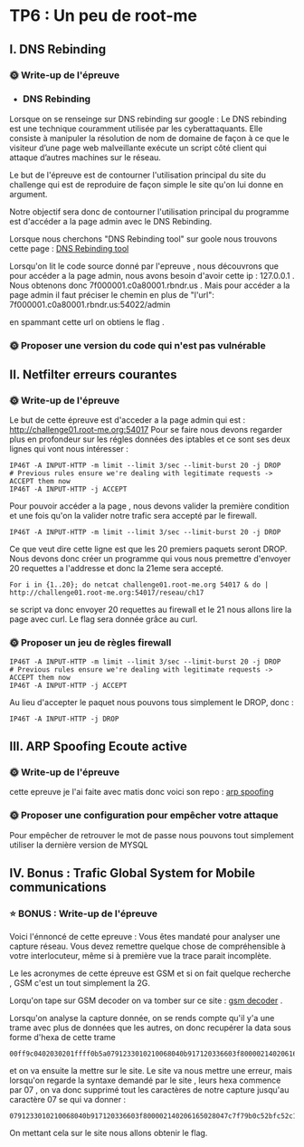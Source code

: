 # TP6 : Un peu de root-me
## I. DNS Rebinding
### 🌞 Write-up de l'épreuve
- ### DNS Rebinding 
Lorsque on se renseinge sur DNS rebinding sur google : Le DNS rebinding est une technique couramment utilisée par les cyberattaquants. Elle consiste à manipuler la résolution de nom de domaine de façon à ce que le visiteur d’une page web malveillante exécute un script côté client qui attaque d’autres machines sur le réseau.

Le but de l'épreuve est de contourner l'utilisation principal du site du challenge  qui est de reproduire de façon simple le site qu'on lui donne en argument.

Notre objectif sera donc de contourner l'utilisation principal du programme est d'accéder a la page admin avec le DNS Rebinding.

Lorsque nous cherchons "DNS Rebinding tool" sur goole nous trouvons cette page : [DNS Rebinding tool ](https://lock.cmpxchg8b.com/rebinder.html)

Lorsqu'on lit le code source donné par l'epreuve , nous découvrons que pour accéder a la page admin, nous avons besoin d'avoir cette ip : 127.0.0.1 .
Nous obtenons donc 7f000001.c0a80001.rbndr.us . Mais pour accéder a la page admin il faut préciser le chemin en plus de "l'url": 7f000001.c0a80001.rbndr.us:54022/admin

en spammant cette url on obtiens le flag .


### 🌞 Proposer une version du code qui n'est pas vulnérable
## II. Netfilter erreurs courantes
### 🌞 Write-up de l'épreuve
Le but de cette épreuve est d'acceder a la page admin qui est : http://challenge01.root-me.org:54017
Pour se faire nous devons regarder plus en profondeur sur les régles données des iptables et ce sont ses deux lignes qui vont nous intéresser : 
```
IP46T -A INPUT-HTTP -m limit --limit 3/sec --limit-burst 20 -j DROP
# Previous rules ensure we're dealing with legitimate requests -> ACCEPT them now
IP46T -A INPUT-HTTP -j ACCEPT
```
Pour pouvoir accéder a la page , nous devons valider la première condition et une fois qu'on la valider notre trafic sera accepté par le firewall.
```
IP46T -A INPUT-HTTP -m limit --limit 3/sec --limit-burst 20 -j DROP
```
Ce que veut dire cette ligne est que les 20 premiers paquets seront DROP.
Nous devons donc créer un programme qui vous nous premettre d'envoyer 20 requettes a l'addresse et donc la 21eme sera accepté.

```
For i in {1..20}; do netcat challenge01.root-me.org 54017 & do | http://challenge01.root-me.org:54017/reseau/ch17
```
se script va donc envoyer 20 requettes au firewall et le 21 nous allons lire la page avec curl. Le flag sera donnée grâce au curl.

### 🌞 Proposer un jeu de règles firewall
```
IP46T -A INPUT-HTTP -m limit --limit 3/sec --limit-burst 20 -j DROP
# Previous rules ensure we're dealing with legitimate requests -> ACCEPT them now
IP46T -A INPUT-HTTP -j ACCEPT
```
Au lieu d'accepter le paquet nous pouvons tous simplement le DROP, donc :
```
IP46T -A INPUT-HTTP -j DROP
```

## III. ARP Spoofing Ecoute active
### 🌞 Write-up de l'épreuve
cette epreuve je l'ai faite avec matis donc voici son repo : [arp spoofing](https://github.com/MatisCelestin/TP-RESEAU-B2/blob/main/TP-6/TP-6.MD#iii-arp-spoofing-ecoute-active)

### 🌞 Proposer une configuration pour empêcher votre attaque
Pour empêcher de retrouver le mot de passe nous pouvons tout simplement utiliser la dernière version de MYSQL

## IV. Bonus : Trafic Global System for Mobile communications

### ⭐ BONUS : Write-up de l'épreuve

Voici l'énnoncé de cette epreuve : Vous êtes mandaté pour analyser une capture réseau. Vous devez remettre quelque chose de compréhensible à votre interlocuteur, même si à première vue la trace parait incomplète.

Le les acronymes de cette épreuve est GSM et si on fait quelque recherche , GSM c'est un tout simplement la 2G.

Lorqu'on tape sur GSM decoder on va tomber sur ce site : [gsm decoder](https://www.diafaan.com/sms-tutorials/gsm-modem-tutorial/online-sms-pdu-decoder/) .

Lorsqu'on analyse la capture donnée, on se rends compte qu'il y'a une trame avec plus de données que les autres, on donc recupérer la data sous forme d'hexa de cette trame
```
00ff9c0402030201ffff0b5a0791233010210068040b917120336603f800002140206165028047c7f79b0c52bfc52c101d5d0699d9e133283d0785e764f87b6da7956bb7f82d2c8b
```
 et on va ensuite la mettre sur le site. Le site va nous mettre une erreur, mais lorsqu'on regarde la syntaxe demandé par le site , leurs hexa commence par 07 , on va donc supprimé tout les caractères de notre capture jusqu'au caractère 07 se qui va donner : 

```
0791233010210068040b917120336603f800002140206165028047c7f79b0c52bfc52c101d5d0699d9e133283d0785e764f87b6da7956bb7f82d2c8b
```
On mettant cela sur le site nous allons obtenir le flag.
